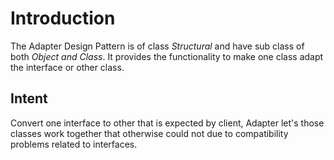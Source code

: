 # Introduction
The Adapter Design Pattern is of class *Structural* and have sub class of both *Object and Class*. It provides the functionality to make one class adapt the interface or other class.

## Intent
Convert one interface to other that is expected by client, Adapter let's those classes work together that otherwise could not due to compatibility problems related to interfaces.